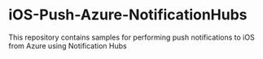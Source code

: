 iOS-Push-Azure-NotificationHubs
===============================

This repository contains samples for performing push notifications to iOS from Azure using Notification Hubs

